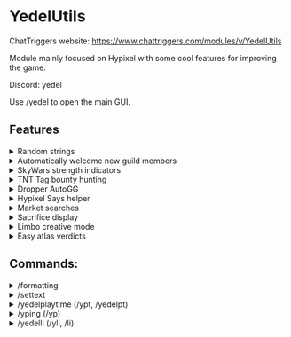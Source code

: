 # YedelUtils

ChatTriggers website: https://www.chattriggers.com/modules/v/YedelUtils

Module mainly focused on Hypixel with some cool features for improving the game. 

Discord: yedel

Use /yedel to open the main GUI.

## Features

<details><summary>Random strings</summary>


When using a random string placeholder in chat, replaces it with a random string. Edit this placeholder in the config

![image](https://github.com/Yedelo/YedelUtils/assets/158670400/0a90fbd0-d37a-4576-9ed7-711814e29665)

</details>

<details><summary>Automatically welcome new guild members</summary>
  
![image](https://github.com/Yedelo/YedelUtils/assets/158670400/4afff3cc-1a16-4cd7-b404-24997de8564f)

</details>

<details><summary>SkyWars strength indicators</summary>

Shows if a player has strength on their nametag.

![image](https://github.com/Yedelo/YedelUtils/assets/158670400/77a67d9f-325f-4b0e-be87-79b0cecf0a2c)
![image](https://github.com/Yedelo/YedelUtils/assets/158670400/f56a105b-0e3b-43c8-887b-df659d10168d)

</details>

<details><summary>TNT Tag bounty hunting</summary>

This feature is complicated, if you're interested in it check out [my video.](https://www.youtube.com/watch?v=-z_AZR35ozI)

![image](https://github.com/Yedelo/YedelUtils/assets/158670400/e417a29f-820a-4b64-a619-28b7b1874e4b)

</details>

<details><summary>Dropper AutoGG</summary>

AutoGG for dropper with customizable delay, will be removed when a trigger for Dropper is added to AutoGG

![image](https://github.com/Yedelo/YedelUtils/assets/158670400/61911e89-6837-4fcd-99b3-18fe3b4c8156)

</details>

<details><summary>Hypixel Says helper</summary>

Highlights correct items for many tasks as well as other helpful things like blocking wrong clicks (use at your own risk). 

![image](https://github.com/Yedelo/YedelUtils/assets/158670400/165d09c7-a7a0-4923-9a23-5cb6940ef0a0)

</details>

<details><summary>Market searches</summary>

AH/BZ search your currently held item with keybinds, bound to K and L by default. You might have to change categories for auction house searching.

![image](https://github.com/Yedelo/YedelUtils/assets/158670400/3f7c928c-cb72-4a07-a2ce-6ffcae9e2903)
![image](https://github.com/Yedelo/YedelUtils/assets/158670400/e083b729-b451-4ba9-88c8-338d2279d99a)
![image](https://github.com/Yedelo/YedelUtils/assets/158670400/649a9fcc-8ed3-414a-ae40-8746c5a23403)
![image](https://github.com/Yedelo/YedelUtils/assets/158670400/3b23908c-9b60-48f9-acbb-b805f295255e)

</details>

<details><summary>Sacrifice display</summary>

Shows how many coins you need to donate to the Kuudra Believer for the Kuudra Follower Helmet.

![image](https://github.com/Yedelo/YedelUtils/assets/158670400/f4bd934d-a4a9-439e-9bd3-8ebe52c744a7)

</details>

<details><summary>Limbo creative mode</summary>

Sets your gamemode to creative in limbo. Use /lgmc if the check fails

![image](https://github.com/Yedelo/YedelUtils/assets/158670400/a3715c75-dae5-4d69-99d8-d0155ec45906)

</details>

<details><summary>Easy atlas verdicts</summary>

Adds keybinds for Atlas that automatically click on the two verdicts. Use at your own risk

![image](https://github.com/Yedelo/YedelUtils/assets/158670400/71924033-62c0-4b33-88db-0a753378eb61)

</details>

## **Commands:**


<details><summary>/formatting</summary>

Simple command that shows all formatting codes

![image](https://github.com/Yedelo/YedelUtils/assets/158670400/04d19a98-46ab-40c4-8413-ceeda89296c0)

</details>

<details><summary>/settext</summary>

- Adds custom text to the screen, supports new lines with \n. Use /movetext to change the position and /cleartext to remove.

![image](https://github.com/Yedelo/YedelUtils/assets/158670400/127fdc83-8e49-4c87-978b-5661a848560c)

</details>

<details><summary>/yedelplaytime (/ypt, /yedelpt)</summary>

Shows your playtime (hh:mm)

![image](https://github.com/Yedelo/YedelUtils/assets/158670400/40b55846-7a96-4689-ab61-f61ab53cfc00)

</details>

<details><summary>/yping (/yp)</summary>

Estimates your ping with several possible methods. Edit the method used in the config

![image](https://github.com/Yedelo/YedelUtils/assets/158670400/6e232a19-e2da-4d53-a345-8072cc753547)

</details>

<details><summary>/yedelli (/yli, /li)</summary>

Sends you to limbo on hypixel, disconnects on most other servers (says §)

![image](https://github.com/Yedelo/YedelUtils/assets/158670400/87fb4a62-dfe9-4666-bf84-56c60a43fa36)

</details>
